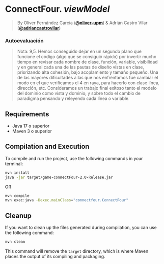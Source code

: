 # ConnectFour. *viewModel*

> By Oliver Fernández García ([**@oliver-upm**](//github.com/oliver-upm)) & Adrián Castro Vilar ([**@adriancastrovilar**](//github.com/adriancastrovilar))

### Autoevaluación

> Nota: 9,5. Hemos conseguido dejar en un segundo plano que funcione el código (algo que se consiguió rápido) por
> invertir mucho tiempo en revisar cada nombre de clase, función, variable, visibilidad y en general cada una de las
> pautas de diseño vistas en clase, priorizando alta cohesión, bajo acoplamiento y tamaño pequeño. Una de las mayores
> dificultades a las que nos enfrentamos fue cambiar el modo en el que verificamos el 4 en raya, para hacerlo con clase
> línea, dirección, etc. Consideramos un trabajo final exitoso tanto el modelo del dominio como vista y dominio, y sobre
> todo el cambio de paradigma pensando y releyendo cada línea o variable.

## Requirements

- Java 17 o superior
- Maven 3 o superior

## Compilation and Execution

To compile and run the project, use the following commands in your terminal:

```bash
mvn install
java -jar target/game-connectFour-2.0-Release.jar
```

OR

```bash
mvn compile
mvn exec:java -Dexec.mainClass="connectfour.ConnectFour"
```

## Cleanup

If you want to clean up the files generated during compilation, you can use the following command:

```bash
mvn clean
```

This command will remove the `target` directory, which is where Maven places the output of its compiling and packaging.

